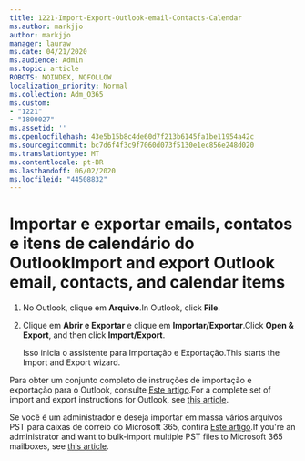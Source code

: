 ```yaml
---
title: 1221-Import-Export-Outlook-email-Contacts-Calendar
ms.author: markjjo
author: markjjo
manager: lauraw
ms.date: 04/21/2020
ms.audience: Admin
ms.topic: article
ROBOTS: NOINDEX, NOFOLLOW
localization_priority: Normal
ms.collection: Adm_O365
ms.custom:
- "1221"
- "1800027"
ms.assetid: ''
ms.openlocfilehash: 43e5b15b8c4de60d7f213b6145fa1be11954a42c
ms.sourcegitcommit: bc7d6f4f3c9f7060d073f5130e1ec856e248d020
ms.translationtype: MT
ms.contentlocale: pt-BR
ms.lasthandoff: 06/02/2020
ms.locfileid: "44508832"
---
```

# <a name="import-and-export-outlook-email-contacts-and-calendar-items"></a><span data-ttu-id="df2e4-102">Importar e exportar emails, contatos e itens de calendário do Outlook</span><span class="sxs-lookup"><span data-stu-id="df2e4-102">Import and export Outlook email, contacts, and calendar items</span></span>

1. <span data-ttu-id="df2e4-103">No Outlook, clique em **Arquivo**.</span><span class="sxs-lookup"><span data-stu-id="df2e4-103">In Outlook, click **File**.</span></span>

2. <span data-ttu-id="df2e4-104">Clique em **Abrir e Exportar** e clique em **Importar/Exportar**.</span><span class="sxs-lookup"><span data-stu-id="df2e4-104">Click **Open & Export**, and then click **Import/Export**.</span></span>

    <span data-ttu-id="df2e4-105">Isso inicia o assistente para Importação e Exportação.</span><span class="sxs-lookup"><span data-stu-id="df2e4-105">This starts the Import and Export wizard.</span></span>

<span data-ttu-id="df2e4-106">Para obter um conjunto completo de instruções de importação e exportação para o Outlook, consulte [Este artigo](https://support.office.com/article/import-and-export-outlook-email-contacts-and-calendar-92577192-3881-4502-b79d-c3bbada6c8ef).</span><span class="sxs-lookup"><span data-stu-id="df2e4-106">For a complete set of import and export instructions for Outlook, see  [this article](https://support.office.com/article/import-and-export-outlook-email-contacts-and-calendar-92577192-3881-4502-b79d-c3bbada6c8ef).</span></span>

<span data-ttu-id="df2e4-107">Se você é um administrador e deseja importar em massa vários arquivos PST para caixas de correio do Microsoft 365, confira [Este artigo](https://docs.microsoft.com/microsoft-365/security/office-365-security/use-dkim-to-validate-outbound-email).</span><span class="sxs-lookup"><span data-stu-id="df2e4-107">If you're an administrator and want to bulk-import multiple PST files to Microsoft 365 mailboxes, see [this article](https://docs.microsoft.com/microsoft-365/security/office-365-security/use-dkim-to-validate-outbound-email).</span></span>